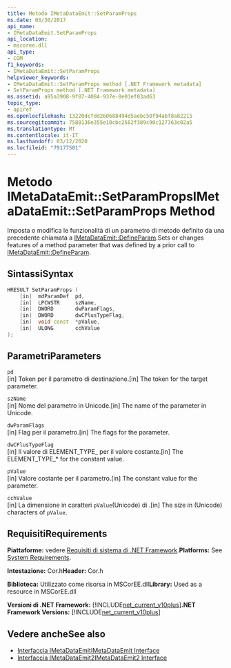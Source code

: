 ```yaml
---
title: Metodo IMetaDataEmit::SetParamProps
ms.date: 03/30/2017
api_name:
- IMetaDataEmit.SetParamProps
api_location:
- mscoree.dll
api_type:
- COM
f1_keywords:
- IMetaDataEmit::SetParamProps
helpviewer_keywords:
- IMetaDataEmit::SetParamProps method [.NET Framework metadata]
- SetParamProps method [.NET Framework metadata]
ms.assetid: a95a3908-9f87-4084-937e-8e01ef03ad63
topic_type:
- apiref
ms.openlocfilehash: 13220dcfdd260688494d5aebc50f94abf8a82215
ms.sourcegitcommit: 7588136e355e10cbc2582f389c90c127363c02a5
ms.translationtype: MT
ms.contentlocale: it-IT
ms.lasthandoff: 03/12/2020
ms.locfileid: "79177501"
---
```

# <a name="imetadataemitsetparamprops-method"></a><span data-ttu-id="38d5d-102">Metodo IMetaDataEmit::SetParamProps</span><span class="sxs-lookup"><span data-stu-id="38d5d-102">IMetaDataEmit::SetParamProps Method</span></span>
<span data-ttu-id="38d5d-103">Imposta o modifica le funzionalità di un parametro di metodo definito da una precedente chiamata a [IMetaDataEmit::DefineParam](../../../../docs/framework/unmanaged-api/metadata/imetadataemit-defineparam-method.md).</span><span class="sxs-lookup"><span data-stu-id="38d5d-103">Sets or changes features of a method parameter that was defined by a prior call to [IMetaDataEmit::DefineParam](../../../../docs/framework/unmanaged-api/metadata/imetadataemit-defineparam-method.md).</span></span>  
  
## <a name="syntax"></a><span data-ttu-id="38d5d-104">Sintassi</span><span class="sxs-lookup"><span data-stu-id="38d5d-104">Syntax</span></span>  
  
```cpp  
HRESULT SetParamProps (
    [in]  mdParamDef  pd,
    [in]  LPCWSTR     szName,
    [in]  DWORD       dwParamFlags,
    [in]  DWORD       dwCPlusTypeFlag,
    [in]  void const  *pValue,
    [in]  ULONG       cchValue
);  
```  
  
## <a name="parameters"></a><span data-ttu-id="38d5d-105">Parametri</span><span class="sxs-lookup"><span data-stu-id="38d5d-105">Parameters</span></span>  
 `pd`  
 <span data-ttu-id="38d5d-106">[in] Token per il parametro di destinazione.</span><span class="sxs-lookup"><span data-stu-id="38d5d-106">[in] The token for the target parameter.</span></span>  
  
 `szName`  
 <span data-ttu-id="38d5d-107">[in] Nome del parametro in Unicode.</span><span class="sxs-lookup"><span data-stu-id="38d5d-107">[in] The name of the parameter in Unicode.</span></span>  
  
 `dwParamFlags`  
 <span data-ttu-id="38d5d-108">[in] Flag per il parametro.</span><span class="sxs-lookup"><span data-stu-id="38d5d-108">[in] The flags for the parameter.</span></span>  
  
 `dwCPlusTypeFlag`  
 <span data-ttu-id="38d5d-109">[in] Il valore di ELEMENT_TYPE_ per il valore costante.</span><span class="sxs-lookup"><span data-stu-id="38d5d-109">[in] The ELEMENT_TYPE_\* for the constant value.</span></span>  
  
 `pValue`  
 <span data-ttu-id="38d5d-110">[in] Valore costante per il parametro.</span><span class="sxs-lookup"><span data-stu-id="38d5d-110">[in] The constant value for the parameter.</span></span>  
  
 `cchValue`  
 <span data-ttu-id="38d5d-111">[in] La dimensione in caratteri `pValue`(Unicode) di .</span><span class="sxs-lookup"><span data-stu-id="38d5d-111">[in] The size in (Unicode) characters of `pValue`.</span></span>  
  
## <a name="requirements"></a><span data-ttu-id="38d5d-112">Requisiti</span><span class="sxs-lookup"><span data-stu-id="38d5d-112">Requirements</span></span>  
 <span data-ttu-id="38d5d-113">**Piattaforme:** vedere [Requisiti di sistema di .NET Framework](../../../../docs/framework/get-started/system-requirements.md).</span><span class="sxs-lookup"><span data-stu-id="38d5d-113">**Platforms:** See [System Requirements](../../../../docs/framework/get-started/system-requirements.md).</span></span>  
  
 <span data-ttu-id="38d5d-114">**Intestazione:** Cor.h</span><span class="sxs-lookup"><span data-stu-id="38d5d-114">**Header:** Cor.h</span></span>  
  
 <span data-ttu-id="38d5d-115">**Biblioteca:** Utilizzato come risorsa in MSCorEE.dll</span><span class="sxs-lookup"><span data-stu-id="38d5d-115">**Library:** Used as a resource in MSCorEE.dll</span></span>  
  
 <span data-ttu-id="38d5d-116">**Versioni di .NET Framework:** [!INCLUDE[net_current_v10plus](../../../../includes/net-current-v10plus-md.md)]</span><span class="sxs-lookup"><span data-stu-id="38d5d-116">**.NET Framework Versions:** [!INCLUDE[net_current_v10plus](../../../../includes/net-current-v10plus-md.md)]</span></span>  
  
## <a name="see-also"></a><span data-ttu-id="38d5d-117">Vedere anche</span><span class="sxs-lookup"><span data-stu-id="38d5d-117">See also</span></span>

- [<span data-ttu-id="38d5d-118">Interfaccia IMetaDataEmit</span><span class="sxs-lookup"><span data-stu-id="38d5d-118">IMetaDataEmit Interface</span></span>](../../../../docs/framework/unmanaged-api/metadata/imetadataemit-interface.md)
- [<span data-ttu-id="38d5d-119">Interfaccia IMetaDataEmit2</span><span class="sxs-lookup"><span data-stu-id="38d5d-119">IMetaDataEmit2 Interface</span></span>](../../../../docs/framework/unmanaged-api/metadata/imetadataemit2-interface.md)
